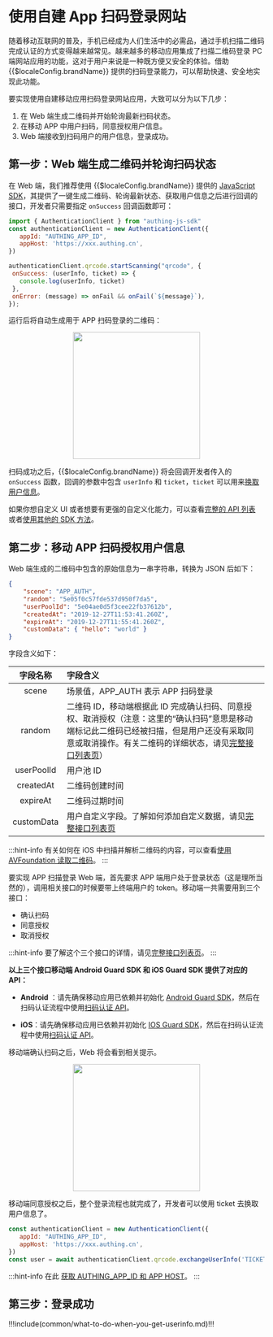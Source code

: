 # 使用自建 App 扫码登录网站

<LastUpdated/>

随着移动互联网的普及，手机已经成为人们生活中的必需品，通过手机扫描二维码完成认证的方式变得越来越常见。越来越多的移动应用集成了扫描二维码登录 PC 端网站应用的功能，这对于用户来说是一种既方便又安全的体验。借助 {{$localeConfig.brandName}} 提供的扫码登录能力，可以帮助快速、安全地实现此功能。

要实现使用自建移动应用扫码登录网站应用，大致可以分为以下几步：

1. 在 Web 端生成二维码并开始轮询最新扫码状态。
2. 在移动 APP 中用户扫码，同意授权用户信息。
3. Web 端接收到扫码用户的用户信息，登录成功。

## 第一步：Web 端生成二维码并轮询扫码状态

在 Web 端，我们推荐使用 {{$localeConfig.brandName}} 提供的 [JavaScript SDK](/reference/sdk-for-node/authentication/QrCodeAuthenticationClient.md)，其提供了一键生成二维码、轮询最新状态、获取用户信息之后进行回调的接口，开发者只需要指定 `onSuccess` 回调函数即可：

```js
import { AuthenticationClient } from "authing-js-sdk"
const authenticationClient = new AuthenticationClient({
   appId: "AUTHING_APP_ID",
   appHost: 'https://xxx.authing.cn',
})

authenticationClient.qrcode.startScanning("qrcode", {
 onSuccess: (userInfo, ticket) => {
   console.log(userInfo, ticket)
 },
 onError: (message) => onFail && onFail(`${message}`),
});
```

运行后将自动生成用于 APP 扫码登录的二维码：

<img src="https://cdn.authing.cn/blog/image%20%28619%29.png" style="display:block;margin: 0 auto;" height="250">

扫码成功之后，{{$localeConfig.brandName}} 将会回调开发者传入的 `onSuccess` 函数，回调的参数中包含 `userInfo` 和 `ticket`，`ticket` 可以用来[换取用户信息](./full-api-list.md#使用-ticket-换取用户信息)。

如果你想自定义 UI 或者想要有更强的自定义化能力，可以查看[完整的 API 列表](./full-api-list.md) 或者[使用其他的 SDK 方法](/reference/sdk-for-node/authentication/QrCodeAuthenticationClient.md)。


## 第二步：移动 APP 扫码授权用户信息

Web 端生成的二维码中包含的原始信息为一串字符串，转换为 JSON 后如下：

```json
{
    "scene": "APP_AUTH",
    "random": "5e05f0c57fde537d950f7da5",
    "userPoolId": "5e04ae0d5f3cee22fb37612b",
    "createdAt": "2019-12-27T11:53:41.260Z",
    "expireAt": "2019-12-27T11:55:41.260Z",
    "customData": { "hello": "world" }
}
```

字段含义如下：

|  字段名称  | 字段含义                                                     |
| :--------: | :----------------------------------------------------------- |
|   scene    | 场景值，APP_AUTH 表示 APP 扫码登录                           |
|   random   | 二维码 ID，移动端根据此 ID 完成确认扫码、同意授权、取消授权（注意：这里的“确认扫码”意思是移动端标记此二维码已经被扫描，但是用户还没有采取同意或取消操作。有关二维码的详细状态，请见[完整接口列表页](./full-api-list.md)） |
| userPoolId | 用户池 ID                                                    |
| createdAt  | 二维码创建时间                                               |
|  expireAt  | 二维码过期时间                                               |
| customData | 用户自定义字段。了解如何添加自定义数据，请见[完整接口列表页](./full-api-list.md) |

:::hint-info
有关如何在 iOS 中扫描并解析二维码的内容，可以查看[使用 AVFoundation 读取二维码](https://github.com/darkjoin/Learning/wiki/使用AVFoundation读取二维码)。
:::


要实现 APP 扫描登录 Web 端，首先要求 APP 端用户处于登录状态（这是理所当然的），调用相关接口的时候要带上终端用户的 token。移动端一共需要用到三个接口：

- 确认扫码
- 同意授权
- 取消授权

:::hint-info
要了解这个三个接口的详情，请见[完整接口列表页](./full-api-list.md)。
:::


**以上三个接口移动端 Android Guard SDK 和 iOS Guard SDK 提供了对应的 API：**

- **Android** ：请先确保移动应用已依赖并初始化 [Android Guard SDK](https://docs.authing.cn/v2/reference/sdk-for-android/)，然后在扫码认证流程中使用[扫码认证 API](https://docs.authing.cn/v2/reference/sdk-for-android/apis/scan/)。

- **iOS**：请先确保移动应用已依赖并初始化 [IOS Guard SDK](https://docs.authing.cn/v2/reference/sdk-for-ios/)，然后在扫码认证流程中使用[扫码认证 API](https://docs.authing.cn/v2/reference/sdk-for-ios/apis/scan/)。

移动端确认扫码之后，Web 将会看到相关提示。

<img src="https://cdn.authing.cn/blog/image%20%28579%29.png" style="display:block;margin: 0 auto;" height="250">

移动端同意授权之后，整个登录流程也就完成了，开发者可以使用 ticket 去换取用户信息了。

```javascript
const authenticationClient = new AuthenticationClient({
   appId: "AUTHING_APP_ID",
   appHost: 'https://xxx.authing.cn',
})
const user = await authenticationClient.qrcode.exchangeUserInfo('TICKET')
```

:::hint-info
在此 [获取 AUTHING_APP_ID 和 APP HOST](https://docs.authing.cn/v2/guides/app-new/create-app/app-configuration.html)。
:::

## 第三步：登录成功

!!!include(common/what-to-do-when-you-get-userinfo.md)!!!
